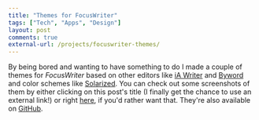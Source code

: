 ```yaml
---
title: "Themes for FocusWriter"
tags: ["Tech", "Apps", "Design"]
layout: post
comments: true
external-url: /projects/focuswriter-themes/
---
```


By being bored and wanting to have something to do I made a couple of themes for *FocusWriter* based on other editors like [iA Writer](http://www.iawriter.com/) and [Byword](http://bywordapp.com/) and color schemes like [Solarized](http://ethanschoonover.com/solarized). You can check out some screenshots of them by either clicking on this post's title (I finally get the chance to use an external link!) or right [here](/projects/focuswriter-themes/), if you'd rather want that. They're also available on [GitHub](https://github.com/gummesson/focuswriter-themes).
